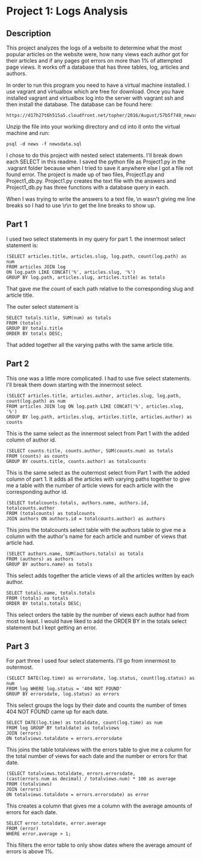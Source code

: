 # Project 1: Logs Analysis

## Description

This project analyzes the logs of a website to determine what the most popular articles on the website were, how nany views each author got for their articles and if any pages got errors on more than 1% of attempted page views.  It works off a database that has three tables, log, articles and authors.

In order to run this program you need to have a virtual machine installed.  I use vagrant and virtualbox which are free for download.  Once you have installed vagrant and virtualbox log into the server with vagrant ssh and then install the database.  The database can be found here:

```
https://d17h27t6h515a5.cloudfront.net/topher/2016/August/57b5f748_newsdata/newsdata.zip
```

Unzip the file into your working directory and cd into it onto the virtual machine and run:

```
psql -d news -f newsdata.sql
```

I chose to do this project with nested select statements.  I'll break down each SELECT in this readme.  I saved the python file as Project1.py in the .vagrant folder because when I tried to save it anywhere else I got a file not found error.  The project is made up of two files, Project1.py and Project1_db.py.  Project1.py creates the text file with the answers and Project1_db.py has three functions with a database query in each.

When I was trying to write the answers to a text file, \n wasn't giving me line breaks so I had to use \r\n to get the line breaks to show up.

## Part 1

I used two select statements in my query for part 1.  the innermost select statement is:

```
(SELECT articles.title, articles.slug, log.path, count(log.path) as num 
FROM articles JOIN log 
ON log.path LIKE CONCAT('%', articles.slug, '%') 
GROUP BY log.path, articles.slug, articles.title) as totals
```

That gave me the count of each path relative to the corresponding slug and article title.  

The outer select statement is

```
SELECT totals.title, SUM(num) as totals 
FROM (totals) 
GROUP BY totals.title 
ORDER BY totals DESC;
```

That added together all the varying paths with the same article title.

## Part 2

This one was a little more complicated.  I had to use five select statements.  I'll break them down starting with the innermost select.

```
(SELECT articles.title, articles.author, articles.slug, log.path, count(log.path) as num 
FROM articles JOIN log ON log.path LIKE CONCAT('%', articles.slug, '%') 
GROUP BY log.path, articles.slug, articles.title, articles.author) as counts
```

This is the same select as the innermost select from Part 1 with the added column of author id.

```
(SELECT counts.title, counts.author, SUM(counts.num) as totals 
FROM (counts) as counts 
GROUP BY counts.title, counts.author) as totalcounts
```
This is the same select as the outermost select from Part 1 with the added column of part 1.  It adds all the articles with varying paths together to give me a table with the number of article views for each article with the corresponding author id.

```
(SELECT totalcounts.totals, authors.name, authors.id, totalcounts.author 
FROM (totalcounts) as totalcounts 
JOIN authors ON authors.id = totalcounts.author) as authors
```
This joins the totalcounts select table with the authors table to give me a column with the author's name for each article and number of views that article had.

```
(SELECT authors.name, SUM(authors.totals) as totals 
FROM (authors) as authors 
GROUP BY authors.name) as totals 
```

This select adds together the article views of all the articles written by each author.

```
SELECT totals.name, totals.totals 
FROM (totals) as totals 
ORDER BY totals.totals DESC;
```

This select orders the table by the number of views each author had from most to least.  I would have liked to add the ORDER BY in the totals select statement but I kept getting an error.

## Part 3

For part three I used four select statements.  I'll go from innermost to outermost.

```
(SELECT DATE(log.time) as errorsdate, log.status, count(log.status) as num 
FROM log WHERE log.status = '404 NOT FOUND' 
GROUP BY errorsdate, log.status) as errors
```

This select groups the logs by their date and counts the number of times 404 NOT FOUND came up for each date.

```
SELECT DATE(log.time) as totaldate, count(log.time) as num 
FROM log GROUP BY totaldate) as totalviews 
JOIN (errors)
ON totalviews.totaldate = errors.errorsdate
```

This joins the table totalviews with the errors table to give me a column for the total number of views for each date and the number or errors for that date.

```
(SELECT totalviews.totaldate, errors.errorsdate, 
(cast(errors.num as decimal) / totalviews.num) * 100 as average 
FROM (totalviews)
JOIN (errors)
ON totalviews.totaldate = errors.errorsdate) as error
```

This creates a column that gives me a column with the average amounts of errors for each date.

```
SELECT error.totaldate, error.average 
FROM (error)
WHERE error.average > 1;
```

This filters the error table to only show dates where the average amount of errors is above 1%.